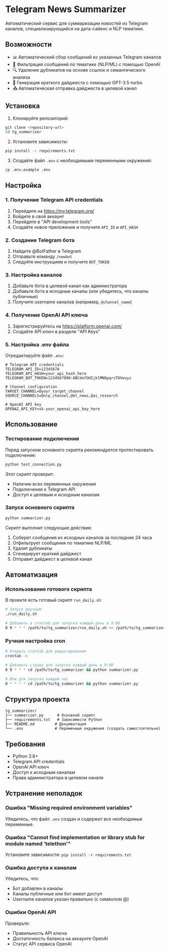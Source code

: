 # Telegram News Summarizer

Автоматический сервис для суммаризации новостей из Telegram каналов, специализирующийся на дата-сайенс и NLP тематике.

## Возможности

- 📊 Автоматический сбор сообщений из указанных Telegram каналов
- 🤖 Фильтрация сообщений по тематике (NLP/ML) с помощью OpenAI
- 🔍 Удаление дубликатов на основе ссылок и семантического анализа
- 📝 Генерация краткого дайджеста с помощью GPT-3.5-turbo
- 📤 Автоматическая отправка дайджеста в целевой канал

## Установка

1. Клонируйте репозиторий:
```bash
git clone <repository-url>
cd tg_summarizer
```

2. Установите зависимости:
```bash
pip install -r requirements.txt
```

3. Создайте файл `.env` с необходимыми переменными окружения:
```bash
cp .env.example .env
```

## Настройка

### 1. Получение Telegram API credentials

1. Перейдите на https://my.telegram.org/
2. Войдите в свой аккаунт
3. Перейдите в "API development tools"
4. Создайте новое приложение и получите `API_ID` и `API_HASH`

### 2. Создание Telegram бота

1. Найдите @BotFather в Telegram
2. Отправьте команду `/newbot`
3. Следуйте инструкциям и получите `BOT_TOKEN`

### 3. Настройка каналов

1. Добавьте бота в целевой канал как администратора
2. Добавьте бота в исходные каналы (или убедитесь, что каналы публичные)
3. Получите username каналов (например, `@channel_name`)

### 4. Получение OpenAI API ключа

1. Зарегистрируйтесь на https://platform.openai.com/
2. Создайте API ключ в разделе "API Keys"

### 5. Настройка .env файла

Отредактируйте файл `.env`:

```env
# Telegram API credentials
TELEGRAM_API_ID=12345678
TELEGRAM_API_HASH=your_api_hash_here
TELEGRAM_BOT_TOKEN=1234567890:ABCdefGHIjklMNOpqrsTUVwxyz

# Channel configuration
TARGET_CHANNEL=@your_target_channel
SOURCE_CHANNELS=@nlp_channel,@ml_news,@ai_research

# OpenAI API key
OPENAI_API_KEY=sk-your_openai_api_key_here
```

## Использование

### Тестирование подключения

Перед запуском основного скрипта рекомендуется протестировать подключение:

```bash
python test_connection.py
```

Этот скрипт проверит:
- Наличие всех переменных окружения
- Подключение к Telegram API
- Доступ к целевым и исходным каналам

### Запуск основного скрипта

```bash
python summarizer.py
```

Скрипт выполнит следующие действия:
1. Соберет сообщения из исходных каналов за последние 24 часа
2. Отфильтрует сообщения по тематике NLP/ML
3. Удалит дубликаты
4. Сгенерирует краткий дайджест
5. Отправит дайджест в целевой канал

## Автоматизация

### Использование готового скрипта

В проекте есть готовый скрипт `run_daily.sh`:

```bash
# Запуск вручную
./run_daily.sh

# Добавить в crontab для запуска каждый день в 9:00
0 9 * * * /path/to/tg_summarizer/run_daily.sh >> /path/to/tg_summarizer/logs/summarizer.log 2>&1
```

### Ручная настройка cron

```bash
# Открыть crontab для редактирования
crontab -e

# Добавить строку для запуска каждый день в 9:00
0 9 * * * cd /path/to/tg_summarizer && python summarizer.py

# Или для запуска каждый час
0 * * * * cd /path/to/tg_summarizer && python summarizer.py
```

## Структура проекта

```
tg_summarizer/
├── summarizer.py      # Основной скрипт
├── requirements.txt   # Зависимости Python
├── README.md         # Документация
└── .env              # Переменные окружения (создать самостоятельно)
```

## Требования

- Python 3.8+
- Telegram API credentials
- OpenAI API ключ
- Доступ к исходным каналам
- Права администратора в целевом канале

## Устранение неполадок

### Ошибка "Missing required environment variables"
Убедитесь, что файл `.env` создан и содержит все необходимые переменные.

### Ошибка "Cannot find implementation or library stub for module named 'telethon'"
Установите зависимости: `pip install -r requirements.txt`

### Ошибка доступа к каналам
Убедитесь, что:
- Бот добавлен в каналы
- Каналы публичные или бот имеет доступ
- Username каналов указан правильно (с символом @)

### Ошибки OpenAI API
Проверьте:
- Правильность API ключа
- Достаточность баланса на аккаунте OpenAI
- Статус API сервиса OpenAI
